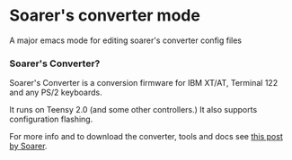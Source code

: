 # Soarer's converter mode

A major emacs mode for editing soarer's converter config files

### Soarer's Converter?

Soarer's Converter is a conversion firmware for IBM XT/AT, Terminal 122 and any PS/2 keyboards.

It runs on Teensy 2.0 (and some other controllers.)  It also supports configuration flashing.

For more info and to download the converter, tools and docs see [this post by Soarer][1].

[1]: https://deskthority.net/workshop-f7/xt-at-ps2-terminal-to-usb-converter-with-nkro-t2510.html
